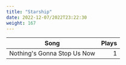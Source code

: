 ```yaml
---
title: "Starship"
date: 2022-12-07/2022T23:22:30
weight: 167
---
```




 Song | Plays 
----- | -----:
Nothing's Gonna Stop Us Now | 1
